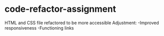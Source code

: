# code-refactor-assignment
HTML and CSS file refactored to be more accessible
Adjustment:
-Improved responsiveness
-Functioning links
